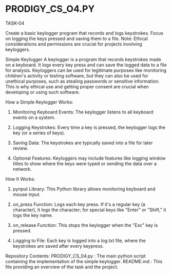 # PRODIGY_CS_O4.PY
TASK-04

Create a basic keylogger program that records and logs keystrokes. Focus on logging the keys pressed and saving them to a file. Note: Ethical considerations and permissions are crucial for projects involving keyloggers.

Simple Keylogger
A keylogger is a program that records keystrokes made on a keyboard. It logs every key press and can save the logged data to a file for analysis. Keyloggers can be used for legitimate purposes like monitoring children's activity or testing software, but they can also be used for unethical purposes, such as stealing passwords or sensitive information. This is why ethical use and getting proper consent are crucial when developing or using such software.

How a Simple Keylogger Works:

1. Monitoring Keyboard Events: The keylogger listens to all keyboard events on a system.

2. Logging Keystrokes: Every time a key is pressed, the keylogger logs the key (or a series of keys).

3. Saving Data: The keystrokes are typically saved into a file for later review.

4. Optional Features: Keyloggers may include features like logging window titles to show where the keys were typed or sending the data over a network.


How It Works:

1. pynput Library: This Python library allows monitoring keyboard and mouse input.

2. on_press Function: Logs each key press. If it's a regular key (a character), it logs the character; for special keys like "Enter" or "Shift," it logs the key name.

3. on_release Function: This stops the keylogger when the "Esc" key is pressed.

4. Logging to File: Each key is logged into a log.txt file, where the keystrokes are saved after every keypress.

Repository Contents:
PRODIGY_CS_04.py : The main python script containing the implementation of the simple keylogger.
README.md : This file providing an overview of the task and the project.
